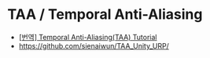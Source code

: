 # TAA / Temporal Anti-Aliasing

- [[번역] Temporal Anti-Aliasing(TAA) Tutorial](https://scahp.tistory.com/m/77)
- <https://github.com/sienaiwun/TAA_Unity_URP/>